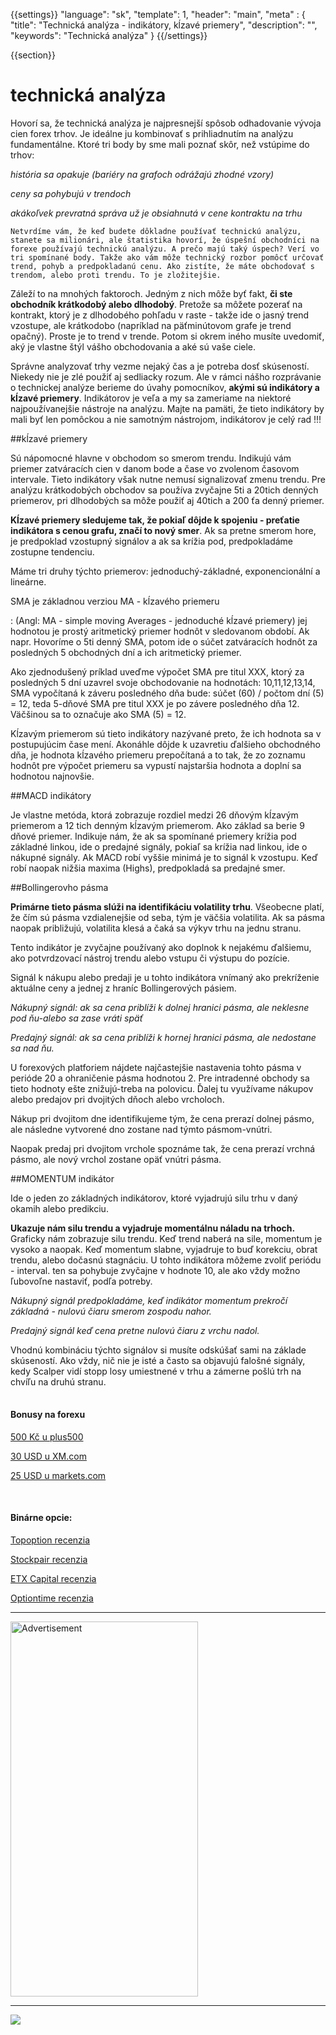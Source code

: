 {{settings}}
  "language": "sk",
  "template": 1,
  "header": "main",
  "meta" : {
    "title": "Technická analýza - indikátory, kĺzavé priemery",
    "description": "",
    "keywords": "Technická analýza"
  }
{{/settings}}

<div class="row">
<div class="col-md-9" role="main" markdown="1">

{{section}}

# technická analýza

Hovorí sa, že technická analýza je najpresnejší spôsob odhadovanie vývoja cien forex trhov. Je ideálne ju kombinovať s prihliadnutím na analýzu fundamentálne. Ktoré tri body by sme mali poznať skôr, než vstúpime do trhov:

*história sa opakuje (bariéry na grafoch odrážajú zhodné vzory)*

*ceny sa pohybujú v trendoch*

*akákoľvek prevratná správa už je obsiahnutá v cene kontraktu na trhu*

    Netvrdíme vám, že keď budete dôkladne používať technickú analýzu, stanete sa milionári, ale štatistika hovorí, že úspešní obchodníci na forexe používajú technickú analýzu. A prečo majú taký úspech? Verí vo tri spomínané body. Takže ako vám môže technický rozbor pomôcť určovať trend, pohyb a predpokladanú cenu. Ako zistíte, že máte obchodovať s trendom, alebo proti trendu. To je zložitejšie.

Záleží to na mnohých faktoroch. Jedným z nich môže byť fakt, **či ste obchodník krátkodobý alebo dlhodobý**. Pretože sa môžete pozerať na kontrakt, ktorý je z dlhodobého pohľadu v raste - takže ide o jasný trend vzostupe, ale krátkodobo (napríklad na päťminútovom grafe je trend opačný). Proste je to trend v trende. Potom si okrem iného musíte uvedomiť, aký je vlastne štýl vášho obchodovania a aké sú vaše ciele.

Správne analyzovať trhy vezme nejaký čas a je potreba dosť skúseností. Niekedy nie je zlé použiť aj sedliacky rozum. Ale v rámci nášho rozprávanie o technickej analýze berieme do úvahy pomocníkov, **akými sú indikátory a kĺzavé priemery**. Indikátorov je veľa a my sa zameriame na niektoré najpoužívanejšie nástroje na analýzu. Majte na pamäti, že tieto indikátory by mali byť len pomôckou a nie samotným nástrojom, indikátorov je celý rad !!!

##kĺzavé priemery

Sú nápomocné hlavne v obchodom so smerom trendu. Indikujú vám priemer zatváracích cien v danom bode a čase vo zvolenom časovom intervale. Tieto indikátory však nutne nemusí signalizovať zmenu trendu. Pre analýzu krátkodobých obchodov sa používa zvyčajne 5ti a 20tich denných priemerov, pri dlhodobých sa môže použiť aj 40tich a 200 ťa denný priemer.

**Kĺzavé priemery sledujeme tak, že pokiaľ dôjde k spojeniu - preťatie indikátora s cenou grafu, značí to nový smer**. Ak sa pretne smerom hore, je predpoklad vzostupný signálov a ak sa krížia pod, predpokladáme zostupne tendenciu.

Máme tri druhy týchto priemerov: jednoduchý-základné, exponencionální a lineárne.

SMA je základnou verziou MA - kĺzavého priemeru 

:    (Angl: MA - simple moving Averages - jednoduché kĺzavé priemery) jej hodnotou je prostý aritmetický priemer hodnôt v sledovanom období. Ak napr. Hovoríme o 5ti denný SMA, potom ide o súčet zatváracích hodnôt za posledných 5 obchodných dní a ich aritmetický priemer.

Ako zjednodušený príklad uveďme výpočet SMA pre titul XXX, ktorý za posledných 5 dní uzavrel svoje obchodovanie na hodnotách: 10,11,12,13,14, SMA vypočítaná k záveru posledného dňa bude: súčet (60) / počtom dní (5) = 12, teda 5-dňové SMA pre titul XXX je po závere posledného dňa 12. Väčšinou sa to označuje ako SMA (5) = 12.

Kĺzavým priemerom sú tieto indikátory nazývané preto, že ich hodnota sa v postupujúcim čase mení. Akonáhle dôjde k uzavretiu ďalšieho obchodného dňa, je hodnota kĺzavého priemeru prepočítaná a to tak, že zo zoznamu hodnôt pre výpočet priemeru sa vypustí najstaršia hodnota a doplní sa hodnotou najnovšie.


##MACD indikátory

Je vlastne metóda, ktorá zobrazuje rozdiel medzi 26 dňovým kĺzavým priemerom a 12 tich denným kĺzavým priemerom. Ako základ sa berie 9 dňové priemer. Indikuje nám, že ak sa spomínané priemery krížia pod základné linkou, ide o predajné signály, pokiaľ sa krížia nad linkou, ide o nákupné signály. Ak MACD robí vyššie minimá je to signál k vzostupu. Keď robí naopak nižšia maxima (Highs), predpokladá sa predajné smer.

##Bollingerovho pásma

**Primárne tieto pásma slúži na identifikáciu volatility trhu**. Všeobecne platí, že čím sú pásma vzdialenejšie od seba, tým je väčšia volatilita. Ak sa pásma naopak približujú, volatilita klesá a čaká sa výkyv trhu na jednu stranu.

Tento indikátor je zvyčajne používaný ako doplnok k nejakému ďalšiemu, ako potvrdzovací nástroj trendu alebo vstupu či výstupu do pozície.

Signál k nákupu alebo predaji je u tohto indikátora vnímaný ako prekríženie aktuálne ceny a jednej z hraníc Bollingerových pásiem.

*Nákupný signál: ak sa cena priblíži k dolnej hranici pásma, ale neklesne pod ňu-alebo sa zase vráti späť*

*Predajný signál: ak sa cena priblíži k hornej hranici pásma, ale nedostane sa nad ňu.*

U forexových platforiem nájdete najčastejšie nastavenia tohto pásma v perióde 20 a ohraničenie pásma hodnotou 2. Pre intradenné obchody sa tieto hodnoty ešte znižujú-treba na polovicu.
Ďalej tu využívame nákupov alebo predajov pri dvojitých dňoch alebo vrcholoch.

Nákup pri dvojitom dne identifikujeme tým, že cena prerazí dolnej pásmo, ale následne vytvorené dno zostane nad týmto pásmom-vnútri.

Naopak predaj pri dvojitom vrchole spoznáme tak, že cena prerazí vrchná pásmo, ale nový vrchol zostane opäť vnútri pásma.

##MOMENTUM indikátor

Ide o jeden zo základných indikátorov, ktoré vyjadrujú silu trhu v daný okamih alebo predikciu.

**Ukazuje nám silu trendu a vyjadruje momentálnu náladu na trhoch.** Graficky nám zobrazuje silu trendu. Keď trend naberá na sile, momentum je vysoko a naopak. Keď momentum slabne, vyjadruje to buď korekciu, obrat trendu, alebo dočasnú stagnáciu.
U tohto indikátora môžeme zvoliť periódu - interval. ten sa pohybuje zvyčajne v hodnote 10, ale ako vždy možno ľubovoľne nastaviť, podľa potreby.

*Nákupný signál predpokladáme, keď indikátor momentum prekročí základná - nulovú čiaru smerom zospodu nahor.*

*Predajný signál keď cena pretne nulovú čiaru z vrchu nadol.*

Vhodnú kombináciu týchto signálov si musíte odskúšať sami na základe skúseností. Ako vždy, nič nie je isté a často sa objavujú falošné signály, kedy Scalper vidí stopp losy umiestnené v trhu a zámerne pošlú trh na chvíľu na druhú stranu.











</div>
<div class="col-md-3" markdown="1">
<div class="well" markdown="1" style="margin-top: 2.5em">

#### Bonusy na forexu

[500 Kč u plus500](http://www.forexsrovnavac.cz/sk/plus500 "plus500")

[30 USD u XM.com](http://www.forexsrovnavac.cz/sk/xm-xemarkets-com "XM.com")

[25 USD u markets.com](http://www.forexsrovnavac.cz/sk/markets-com-recenzia "markets.com")

<br>

#### Binárne opcie:

[Topoption recenzia](http://www.forexsrovnavac.cz/sk/topoption "TopOption recenzia")

[Stockpair recenzia](http://www.forexsrovnavac.cz/sk/stockpair "Stockapair recenzia")

[ETX Capital recenzia](http://www.forexsrovnavac.cz/sk/etx-capital-skusenosti "ETX Capital recenzia")

[Optiontime recenzia](http://www.forexsrovnavac.cz/sk/optiontime "OptionTime recenzie")


</div>


- - -

<SCRIPT language='JavaScript1.1' SRC="https://ad.doubleclick.net/ddm/adj/N8017.2070109FOREXSROVNAVAC.CZ/B9072665.122768029;sz=300x600;ord={{@timestamp}}?"></SCRIPT><NOSCRIPT><A HREF="https://ad.doubleclick.net/ddm/jump/N8017.2070109FOREXSROVNAVAC.CZ/B9072665.122768029;sz=300x600;ord={{@timestamp}}?"><IMG SRC="https://ad.doubleclick.net/ddm/ad/N8017.2070109FOREXSROVNAVAC.CZ/B9072665.122768029;sz=300x600;ord={{@timestamp}}?" BORDER=0 WIDTH=300 HEIGHT=600 ALT="Advertisement"></A></NOSCRIPT>

- - -

<a href="http://blog.forexsrovnavac.cz/plus500cz"  target="_blank">
 <img src="http://blog.forexsrovnavac.cz/wp-content/uploads/2014/10/informace.png" width="" height=""/>
</a>

</div>
</div>
